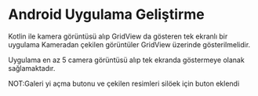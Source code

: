 # Android Uygulama Geliştirme 
Kotlin ile kamera görüntüsü alıp GridView da  gösteren tek ekranlı bir uygulama 
Kameradan çekilen görüntüler GridView üzerinde gösterilmelidir.

Uygulama en az 5 camera görüntüsü alıp  tek ekranda göstermeye olanak sağlamaktadır.

 NOT:Galeri yi açma butonu ve çekilen resimleri silöek için buton eklendi